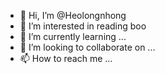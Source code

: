- 👋 Hi, I’m @Heolongnhong
- 👀 I’m interested in reading boo
- 🌱 I’m currently learning ...
- 💞️ I’m looking to collaborate on ...
- 📫 How to reach me ...

<!---
Heolongnhong/Heolongnhong is a ✨ special ✨ repository because its `README.md` (this file) appears on your GitHub profile.
You can click the Preview link to take a look at your changes.
--->
